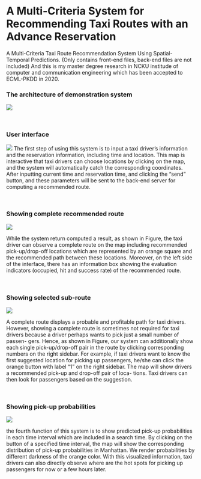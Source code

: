 # A Multi-Criteria System for Recommending Taxi Routes with an Advance Reservation

A Multi-Criteria Taxi Route Recommendation System Using Spatial-Temporal Predictions.
(Only contains front-end files, back-end files are not included) And this is my master degree research in NCKU institude of computer and communication engineering which has been accepted to ECML-PKDD in 2020.

  
### The architecture of demonstration system
![](https://i.imgur.com/i2XLL9g.png)

<br />

###  User interface
![](https://i.imgur.com/QcFH0No.png)
The first step of using this system is to input a taxi driver’s information and the reservation information, including time and location. This map is interactive that taxi drivers can choose locations by clicking on the map, and the system will automatically catch the corresponding coordinates. After inputting current time and reservation time, and clicking the “send” button, and these parameters will be sent to the back-end server for computing a recommended route.

<br />

### Showing complete recommended route 
![](https://i.imgur.com/u0bkJcH.png)

While the system return computed a result, as shown in Figure, the taxi driver can observe a complete route on the map including recommended pick-up/drop-off locations which are represented by an orange square and the recommended path between these locations. Moreover, on the left side of the interface, there has an information box showing the evaluation indicators (occupied, hit and success rate) of the recommended route.

<br />

### Showing selected sub-route 
![](https://i.imgur.com/jtavMnp.png)

A complete route displays a probable and profitable path for taxi drivers. However, showing a complete route is sometimes not required for taxi drivers because a driver perhaps wants to pick just a small number of passen- gers. Hence, as shown in Figure, our system can additionally show each single pick-up/drop-off pair in the route by clicking corresponding numbers on the right sidebar. For example, if taxi drivers want to know the first suggested location for picking up passengers, he/she can click the orange button with label “1” on the right sidebar. The map will show drivers a recommended pick-up and drop-off pair of loca- tions. Taxi drivers can then look for passengers based on the suggestion.

<br />

### Showing pick-up probabilities
![](https://i.imgur.com/1hWYlTX.png)

 the fourth function of this system is to show predicted pick-up probabilities in each time interval which are included in a search time. By clicking on the button of a specified time interval, the map will show the corresponding distribution of pick-up probabilities in Manhattan. We render probabilities by different darkness of the orange color. With this visualized information, taxi drivers can also directly observe where are the hot spots for picking up passengers for now or a few hours later.
